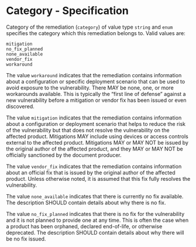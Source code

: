 # Category - Specification

Category of the remediation (`category`) of value type `string` and `enum` specifies the category which this remediation
belongs to.
Valid values are:

```
mitigation
no_fix_planned
none_available
vendor_fix
workaround
```

The value `workaround` indicates that the remediation contains information about a configuration or specific deployment
scenario that can be used to avoid exposure to the vulnerability. There MAY be none, one, or more workarounds available.
This is typically the “first line of defense” against a new vulnerability before a mitigation or vendor fix has been
issued or even discovered.

The value `mitigation` indicates that the remediation contains information about a configuration or deployment scenario
that helps to reduce the risk of the vulnerability but that does not resolve the vulnerability on the affected product.
Mitigations MAY include using devices or access controls external to the affected product. Mitigations MAY or MAY NOT be
issued by the original author of the affected product, and they MAY or MAY NOT be officially sanctioned by the document
producer.

The value `vendor_fix` indicates that the remediation contains information about an official fix that is issued by the
original author of the affected product. Unless otherwise noted, it is assumed that this fix fully resolves the
vulnerability.

The value `none_available` indicates that there is currently no fix available. The description SHOULD contain details
about why there is no fix.

The value `no_fix_planned` indicates that there is no fix for the vulnerability and it is not planned to provide one at
any time. This is often the case when a product has been orphaned, declared end-of-life, or otherwise deprecated. The
description SHOULD contain details about why there will be no fix issued.
